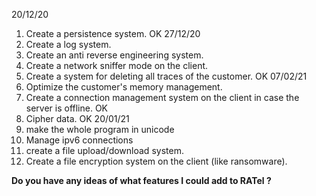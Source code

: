 20/12/20

1.  Create a persistence system. OK 27/12/20
2. Create a log system. 
3. Create an anti reverse engineering system.
4. Create a network sniffer mode on the client.
5. Create a system for deleting all traces of the customer. OK 07/02/21
6. Optimize the customer's memory management. 
7. Create a connection management system on the client in case the server is offline. OK 
8. Cipher data. OK 20/01/21
9. make the whole program in unicode
10. Manage ipv6 connections 
11. create a file upload/download system.
12. Create a file encryption system on the client (like ransomware).

**Do you have any ideas of what features I could add to RATel ?** 